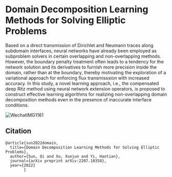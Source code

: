 # Domain Decomposition Learning Methods for Solving Elliptic Problems
Based on a direct transmission of Dirichlet and Neumann traces along subdomain interfaces, neural networks have already been employed as subproblem solvers in certain overlapping and non-overlapping methods. However, the boundary penalty treatment often leads to a tendency for the network solution and its derivatives to furnish more precision inside the domain, rather than at the boundary, thereby motivating the exploration of a variational approach for enforcing flux transmisssion with increased accuracy. In this study, a novel learning approach, i.e., the compensated deep Ritz method using neural network extension operators, is proposed to construct effective learning algorithms for realizing non-overlapping domain decomposition methods even in the presence of inaccurate interface conditions. 


![WechatIMG1161](https://github.com/AI4SC-TJU/DDLM/assets/131741694/5c3442b5-7e9b-4970-a7b7-cc9ea6e2a672)




## Citation

    @article{sun2022domain,
      title={Domain Decomposition Learning Methods for Solving Elliptic Problems},
      author={Sun, Qi and Xu, Xuejun and Yi, Haotian},
      journal={arXiv preprint arXiv:2207.10358},
      year={2022}
            }
